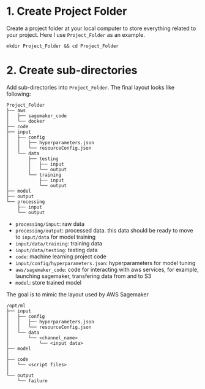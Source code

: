 # 1. Create Project Folder

Create a project folder at your local computer to store everything related to your project. Here I use `Project_Folder` as an example.

`mkdir Project_Folder && cd Project_Folder`

# 2. Create sub-directories

Add sub-directories into `Project_Folder`. The final layout looks like following:

```
Project_Folder
├── aws
│   ├── sagemaker_code
│   └── docker
├── code
├── input
│   ├── config
│   │   ├── hyperparameters.json
│   │   └── resourceConfig.json
│   └── data
│       ├── testing
│       │   ├── input
│       │   └── output
│       └── training
│           ├── input
│           └── output
├── model
├── output
└── processing
    ├── input
    └── output
```

* `processing/input`: raw data
* `processing/output`: processed data. this data should be ready to move to `input/data` for model training
* `input/data/training`: training data
* `input/data/testing`: testing data
* `code`: machine learning project code
* `input/config/hyperparameters.json`: hyperparameters for model tuning
* `aws/sagemaker_code`: code for interacting with aws services, for example, launching sagemaker, transfering data from and to S3
* `model`: store trained model


The goal is to mimic the layout used by AWS Sagemaker

```
/opt/ml
├── input
│   ├── config
│   │   ├── hyperparameters.json
│   │   └── resourceConfig.json
│   └── data
│       └── <channel_name>
│           └── <input data>
├── model
│ 
├── code
│   └── <script files>
│
└── output
    └── failure
```
